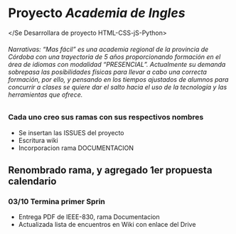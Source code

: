 # Proyecto *Academia de Ingles*
</Se Desarrollara de proyecto HTML-CSS-jS-Python>
###### Narrativas: “Mas fácil” es una academia regional de la provincia de Córdoba con una trayectoria de 5 años proporcionando formación en el área de idiomas con modalidad “PRESENCIAL”. Actualmente su demanda sobrepasa las posibilidades físicas para llevar a cabo una correcta formación, por ello, y pensando en los tiempos ajustados de alumnos para concurrir a clases se quiere dar el salto hacia el uso de la tecnología y las herramientas que ofrece.


### Cada uno creo sus ramas con sus respectivos nombres
* Se insertan las ISSUES del proyecto
* Escritura wiki
* Incorporacion rama DOCUMENTACION


## Renombrado rama, y agregado 1er propuesta calendario

### 03/10 Termina primer Sprin 
* Entrega PDF de IEEE-830, rama Documentacion
* Actualizada lista de encuentros en Wiki con enlace del Drive
 




